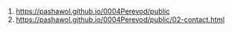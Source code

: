 1. <https://pashawol.github.io/0004Perevod/public>
1. <https://pashawol.github.io/0004Perevod/public/02-contact.html>